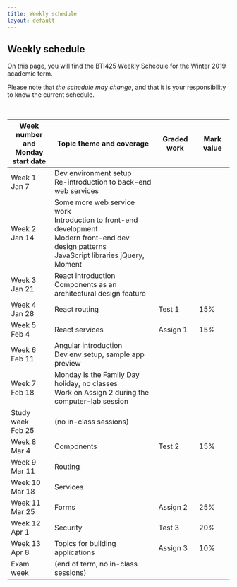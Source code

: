 ```yaml
---
title: Weekly schedule
layout: default
---
```


## Weekly schedule

On this page, you will find the BTI425 Weekly Schedule for the Winter 2019 academic term.

Please note that *the schedule may change*, and that it is your responsibility to know the current schedule.

<br>

Week number<br>and Monday<br>start date | Topic theme and coverage | Graded work | Mark value
--- | --- | --- | ---
Week 1<br>Jan 7 | Dev environment setup<br>Re-introduction to back-end web services | |
Week 2<br>Jan 14 | Some more web service work<br>Introduction to front-end development<br>Modern front-end dev design patterns<br>JavaScript libraries jQuery, Moment | |
Week 3<br>Jan 21 | React introduction<br>Components as an architectural design feature | | 
Week 4<br>Jan 28 | React routing | Test 1 | 15%
Week 5<br>Feb 4 | React services | Assign 1 | 15%
Week 6<br>Feb 11 | Angular introduction<br>Dev env setup, sample app preview | |
Week 7<br>Feb 18 | Monday is the Family Day holiday, no classes<br>Work on Assign 2 during the computer-lab session | |
Study week<br>Feb 25 | (no in-class sessions) | |
Week 8<br>Mar 4 | Components | Test 2 | 15%
Week 9<br>Mar 11 | Routing | |
Week 10<br>Mar 18 | Services | | 
Week 11<br>Mar 25 | Forms | Assign 2 | 25%
Week 12<br>Apr 1 | Security | Test 3 | 20%
Week 13<br>Apr 8 | Topics for building applications | Assign 3 | 10%
Exam week | (end of term, no in-class sessions) | | 

<br>
